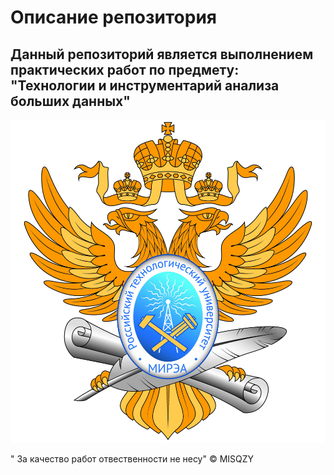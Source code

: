 # Описание репозитория

## Данный репозиторий является выполнением практических работ по предмету: "Технологии и инструментарий анализа больших данных"



<img src="MIREA_ICON.png" alt="drawing" width="600"/>
<br>

" За качество работ отвественности не несу"
© MISQZY